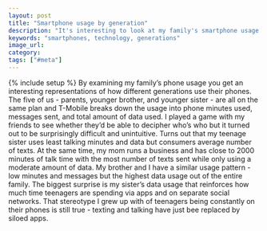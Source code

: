 ```yaml
---
layout: post
title: "Smartphone usage by generation"
description: "It's interesting to look at my family's smartphone usage and see if you can guess who's who. Lots of interesting behaviors and patterns."
keywords: "smartphones, technology, generations"
image_url:
category:
tags: ["#meta"]
---
```

{% include setup %}
By examining my family’s phone usage you get an interesting representations of how different generations use their phones. The five of us - parents, younger brother, and younger sister - are all on the same plan and T-Mobile breaks down the usage into phone minutes used, messages sent, and total amount of data used. I played a game with my friends to see whether they’d be able to decipher who’s who but it turned out to be surprisingly difficult and unintuitive. Turns out that my teenage sister uses least talking minutes and data but consumers average number of texts. At the same time, my mom runs a business and has close to 2000 minutes of talk time with the most number of texts sent while only using a moderate amount of data. My brother and I have a similar usage pattern - low minutes and messages but the highest data usage out of the entire family. The biggest surprise is my sister’s data usage that reinforces how much time teenagers are spending via apps and on separate social networks. That stereotype I grew up with of teenagers being constantly on their phones is still true - texting and talking have just bee replaced by siloed apps.
